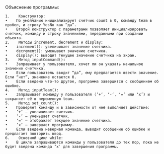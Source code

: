 Объяснение программы:

    1.    Конструктор:
    •    По умолчанию инициализирует счетчик count в 0, команду team в пробел, и строку YesNo как “да”.
    •    Второй конструктор с параметрами позволяет инициализировать счетчик, команду и строку значениями, переданными при создании объекта.
    2.    Методы increment, decrement и display:
    •    increment(): увеличивает значение счетчика.
    •    decrement(): уменьшает значение счетчика.
    •    display(): выводит текущее значение счетчика на экран.
    3.    Метод inputCommand():
    •    Запрашивает у пользователя, хочет ли он указать начальное значение счетчика.
    •    Если пользователь вводит “да”, ему предлагается ввести значение. Если “нет”, значение остается 0.
    •    Если введено что-то другое, программа завершится с сообщением об ошибке.
    4.    Метод inputTeam():
    •    Запрашивает команду у пользователя (’+’, ‘-’, ‘=’ или ‘x’) и сохраняет её в переменную team.
    5.    Метод set_count():
    •    Проверяет команду и в зависимости от неё выполняет действие:
    •    ‘+’ — увеличивает счетчик.
    •    ‘-’ — уменьшает счетчик.
    •    ‘=’ — отображает текущее значение счетчика.
    •    ‘x’ — завершает программу.
    •    Если введена неверная команда, выводит сообщение об ошибке и предлагает повторить ввод.
    6.    Основной цикл while:
    •    В цикле запрашиваются команды у пользователя до тех пор, пока не будет введена команда ‘x’ для завершения программы.
